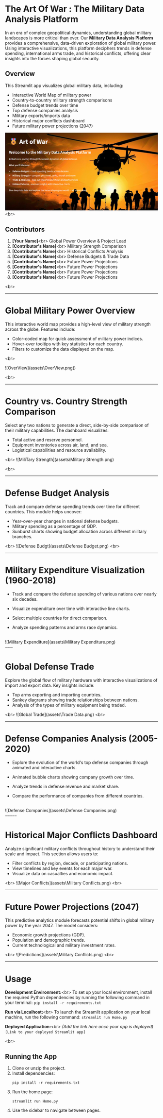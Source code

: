 # The Art Of War : The Military Data Analysis Platform

In an era of complex geopolitical dynamics, understanding global military landscapes is more critical than ever. Our **Military Data Analysis Platform** provides a comprehensive, data-driven exploration of global military power. Using interactive visualizations, this platform deciphers trends in defense spending, international arms trade, and historical conflicts, offering clear insights into the forces shaping global security.


## Overview
This Streamlit app visualizes global military data, including:
- Interactive World Map of military power
- Country-to-country military strength comparisons
- Defense budget trends over time
- Top defense companies analysis
- Military exports/imports data
- Historical major conflicts dashboard
- Future military power projections (2047)

![The Art Of War](assets\HomePage.png)
\<br\>

## Contributors


1.  **[Your Name]**\<br\>
    Global Power Overview & Project Lead
2.  **[Contributor's Name]**\<br\>
    Military Strength Comparison
3.  **[Contributor's Name]**\<br\>
    Historical Conflicts Analysis
4.  **[Contributor's Name]**\<br\>
    Defense Budgets & Trade Data
5.  **[Contributor's Name]**\<br\>
    Future Power Projections
6. **[Contributor's Name]**\<br\>
    Future Power Projections
7. **[Contributor's Name]**\<br\>
    Future Power Projections
8. **[Contributor's Name]**\<br\>
    Future Power Projections

\<br\>

-----

# Global Military Power Overview

This interactive world map provides a high-level view of military strength across the globe. Features include:

  - Color-coded map for quick assessment of military power indices.
  - Hover-over tooltips with key statistics for each country.
  - Filters to customize the data displayed on the map.

\<br\>

![OverView](assets\OverView.png()

\<br\>

-----

# Country vs. Country Strength Comparison

Select any two nations to generate a direct, side-by-side comparison of their military capabilities. The dashboard visualizes:

  - Total active and reserve personnel.
  - Equipment inventories across air, land, and sea.
  - Logistical capabilities and resource availability.

\<br\>
![MiliTary Strength](assets\Military Strength.png)

\<br\>

-----


# Defense Budget  Analysis

Track and compare defense spending trends over time for different countries. This module helps uncover:

  - Year-over-year changes in national defense budgets.
  - Military spending as a percentage of GDP.
  - Sunburst charts showing budget allocation across different military branches.

\<br\>
![Defense Budgt](assets\Defense Budget.png)
\<br\>

-----

# Military Expenditure Visualization (1960-2018)

- Track and compare the defense spending of various nations over nearly six decades.

- Visualize expenditure over time with interactive line charts.

- Select multiple countries for direct comparison.

- Analyze spending patterns and arms race dynamics.

<br>
![Military Expenditure](assets\Military Expenditure.png)
<br>
----

# Global Defense Trade

Explore the global flow of military hardware with interactive visualizations of import and export data. Key insights include:

  - Top arms exporting and importing countries.
  - Sankey diagrams showing trade relationships between nations.
  - Analysis of the types of military equipment being traded.

\<br\>
![Global Trade](assets\Trade Data.png)
\<br\>

-----


# Defense Companies Analysis (2005-2020)

- Explore the evolution of the world's top defense companies through animated and interactive charts.

- Animated bubble charts showing company growth over time.

- Analyze trends in defense revenue and market share.

- Compare the performance of companies from different countries.

<br>
![Defense Companies](assets\Defense Companies.png)
<br>
------

# Historical Major Conflicts Dashboard

Analyze significant military conflicts throughout history to understand their scale and impact. This section allows users to:

  - Filter conflicts by region, decade, or participating nations.
  - View timelines and key events for each major war.
  - Visualize data on casualties and economic impact.

\<br\>
![Major Conflicts](assets\Military Conflicts.png)
\<br\>

-----


# Future Power Projections (2047)

This predictive analytics module forecasts potential shifts in global military power by the year 2047. The model considers:

  - Economic growth projections (GDP).
  - Population and demographic trends.
  - Current technological and military investment rates.

\<br\>
![Predictions](assets\Military Conflicts.png)
\<br\>

-----

# Usage

**Development Environment:**\<br\>
To set up your local environment, install the required Python dependencies by running the following command in your terminal:
`pip install -r requirements.txt`

**Run via Localhost:**\<br\>
To launch the Streamlit application on your local machine, run the following command:
`streamlit run Home.py`

**Deployed Application:**\<br\>
*(Add the link here once your app is deployed)*
`[Link to your deployed Streamlit app]`

\<br\>

## Running the App
1. Clone or unzip the project.
2. Install dependencies:
   ```
   pip install -r requirements.txt
   ```
3. Run the home page:
   ```
   streamlit run Home.py
   ```
4. Use the sidebar to navigate between pages.




